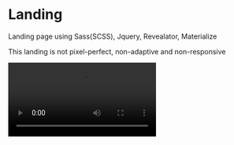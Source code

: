 # Landing
Landing page using Sass(SCSS), Jquery, Revealator, Materialize

This landing is not pixel-perfect, non-adaptive and non-responsive

![Result](https://github.com/ShimanchikIra/Landing/blob/master/resultVideo.mp4)

